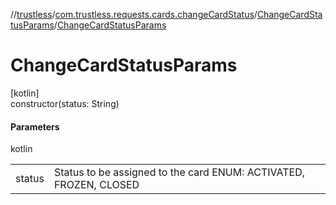 //[trustless](../../../index.md)/[com.trustless.requests.cards.changeCardStatus](../index.md)/[ChangeCardStatusParams](index.md)/[ChangeCardStatusParams](-change-card-status-params.md)

# ChangeCardStatusParams

[kotlin]\
constructor(status: String)

#### Parameters

kotlin

| | |
|---|---|
| status | Status to be assigned to the card ENUM:  ACTIVATED, FROZEN, CLOSED |
